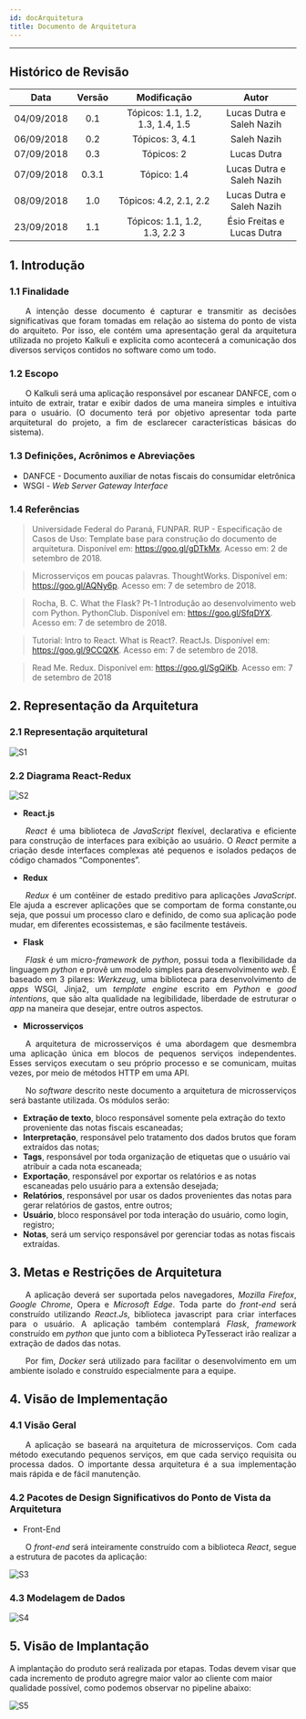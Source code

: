 ```yaml
---
id: docArquitetura    
title: Documento de Arquitetura
---
```


***

## Histórico de Revisão

|Data| Versão |Modificação|Autor|
|:---:|:---:|:---:|:--:|
| 04/09/2018 |   0.1  | Tópicos: 1.1, 1.2, 1.3, 1.4, 1.5| Lucas Dutra e Saleh Nazih |
| 06/09/2018 |   0.2  | Tópicos: 3, 4.1| Saleh Nazih |
| 07/09/2018 |   0.3  | Tópicos: 2| Lucas Dutra | 
| 07/09/2018 |   0.3.1  | Tópico: 1.4| Lucas Dutra e Saleh Nazih |
| 08/09/2018 |   1.0  | Tópicos: 4.2, 2.1, 2.2| Lucas Dutra e Saleh Nazih |
| 23/09/2018 |   1.1 | Tópicos: 1.1, 1.2, 1.3, 2.2 3| Ésio Freitas e Lucas Dutra |

## 1. Introdução

### 1.1 Finalidade

<p style="text-align:justify">&emsp;&emsp;A intenção desse documento é capturar e transmitir as decisões significativas que foram tomadas em relação ao sistema do ponto de vista do arquiteto. Por isso, ele contém uma apresentação geral da arquitetura utilizada no projeto Kalkuli e explicita como acontecerá a comunicação dos diversos serviços contidos no software como um todo.</p>

### 1.2 Escopo

<p style="text-align:justify">&emsp;&emsp;O Kalkuli será uma aplicação responsável por escanear DANFCE, com o intuito de extrair, tratar e exibir dados de uma maneira simples e intuitiva para o usuário. (O documento terá por objetivo apresentar toda parte arquitetural do projeto, a fim de esclarecer características básicas do sistema).</p>

### 1.3 Definições, Acrônimos e Abreviações

* DANFCE - Documento auxiliar de notas fiscais do consumidar eletrônica
* WSGI - <i>Web Server Gateway Interface</i>

### 1.4 Referências

>Universidade Federal do Paraná, FUNPAR. RUP - Especificação de Casos de Uso: Template base para construção do documento de arquitetura. Disponível em: <a href="https://goo.gl/gDTkMx"><https://goo.gl/gDTkMx></a>. Acesso em: 2 de setembro de 2018.

>Microsserviços em poucas palavras. ThoughtWorks. Disponível em: <a href="https://goo.gl/AQNy6p"><https://goo.gl/AQNy6p></a>. Acesso em: 7 de setembro de 2018.

>Rocha, B. C. What the Flask? Pt-1 Introdução ao desenvolvimento web com Python. PythonClub. Disponível em: <a href="https://goo.gl/SfqDYX"><https://goo.gl/SfqDYX></a>. Acesso em: 7 de setembro de 2018.

>Tutorial: Intro to React. What is React?. ReactJs. Disponível em: <a href="https://goo.gl/9CCQXK"><https://goo.gl/9CCQXK></a>. Acesso em: 7 de setembro de 2018.

>Read Me. Redux. Disponível em: <a hre="https://goo.gl/SgQiKb"><https://goo.gl/SgQiKb></a>. Acesso em: 7 de setembro de 2018 

## 2. Representação da Arquitetura

### 2.1 Representação arquitetural

![S1](assets/RepresentacaoArquitetural.png "Representação Arquitetural v 0.1")

### 2.2 Diagrama React-Redux

![S2](assets/ReactReduxDiagram.png "Diagrama React-Redux v 0.1")

* **React.js**      

<p style="text-align:justify">&emsp;&emsp;<i>React</i> é uma biblioteca de <i>JavaScript</i> flexível, declarativa e eficiente para construção de interfaces para exibição ao usuário. O <i>React</i> permite a criação desde interfaces complexas até pequenos e isolados pedaços de código chamados “Componentes”.</p> 

* **Redux**     

<p style="text-align:justify">&emsp;&emsp;<i>Redux</i> é um contêiner de estado preditivo para aplicações <i>JavaScript</i>. Ele ajuda a escrever aplicações que se comportam de forma constante,ou seja, que possui um processo claro e definido, de como sua aplicação pode mudar, em diferentes ecossistemas, e são facilmente testáveis.</p>

* **Flask**        

<p style="text-align:justify">&emsp;&emsp;<i>Flask</i> é um micro-<i>framework</i> de <i>python</i>, possui toda a flexibilidade da linguagem <i>python</i> e provê um modelo simples para desenvolvimento <i>web</i>. É baseado em 3 pilares: <i>Werkzeug</i>, uma biblioteca para desenvolvimento de <i>apps</i> WSGI, Jinja2, um <i>template engine</i> escrito em <i>Python</i> e <i>good intentions</i>, que são alta qualidade na legibilidade, liberdade de estruturar o <i>app</i> na maneira que desejar, entre outros aspectos.</p>

* **Microsserviços**   

<p style="text-align:justify">&emsp;&emsp;A arquitetura de microsserviços é uma abordagem que desmembra uma aplicação única em blocos de pequenos serviços independentes. Esses serviços executam o seu próprio processo e se comunicam, muitas vezes, por meio de métodos HTTP em uma API.</p>
<p style="text-align:justify">&emsp;&emsp;No <i>software</i> descrito neste documento a arquitetura de microsserviços será bastante utilizada. Os módulos serão:
<ul>
  <li><b>Extração de texto</b>, bloco responsável somente pela extração do texto proveniente das notas fiscais escaneadas;</li> 
  <li><b>Interpretação</b>, responsável pelo tratamento dos dados brutos que foram extraídos das notas; </li>
  <li><b>Tags</b>, responsável por toda organização de etiquetas que o usuário vai atribuir a cada nota escaneada; </li>
  <li><b>Exportação</b>, responsável por exportar os relatórios e as notas escaneadas pelo usuário para a extensão desejada;</li>
  <li><b>Relatórios</b>, responsável por usar os dados provenientes das notas para gerar relatórios de gastos, entre outros; </li>
  <li><b>Usuário</b>, bloco responsável por toda interação do usuário, como login, registro; </li>
  <li><b>Notas</b>,  será um serviço responsável por gerenciar todas as notas fiscais extraídas.</li>
</ul>
</p>


## 3. Metas e Restrições de Arquitetura

<p style="text-align:justify">&emsp;&emsp;A aplicação deverá ser suportada pelos navegadores, <i>Mozilla Firefox</i>, <i>Google Chrome</i>, Opera e <i>Microsoft Edge</i>. Toda parte do <i>front-end</i> será construído utilizando <i>React.Js</i>, biblioteca javascript para criar interfaces para o usuário. A aplicação também contemplará <i>Flask</i>, <i>framework</i> construído em <i>python</i> que junto com a biblioteca PyTesseract irão realizar a extração de dados das notas.</p>

<p style="text-align:justify">&emsp;&emsp;Por fim, <i>Docker</i> será utilizado para facilitar o desenvolvimento em um ambiente isolado e construído especialmente para a equipe.</p>

## 4. Visão de Implementação

### 4.1 Visão Geral

<p style="text-align:justify">&emsp;&emsp;A aplicação se baseará na arquitetura de microsserviços. Com cada método executando pequenos serviços, em que cada serviço requisita ou processa dados. O importante dessa arquitetura é a sua implementação mais rápida e de fácil manutenção.</p>

### 4.2 Pacotes de Design Significativos do Ponto de Vista da Arquitetura

* Front-End
<p style="text-align:justify">&emsp;&emsp;O <i>front-end</i> será inteiramente construído com a biblioteca <i>React</i>, segue a estrutura de pacotes da aplicação:</p>

![S3](assets/diagramaPacotes.png "Diagrama de Pacotes v 0.1")

### 4.3 Modelagem de Dados
![S4](assets/ModelagemDados.png "Modelagem de dados v 0.1")

## 5. Visão de Implantação

A implantação do produto será realizada por etapas. Todas devem visar que cada incremento de produto agregre maior valor ao cliente com maior qualidade possível, como podemos observar no pipeline abaixo: 

![S5](assets/Pipeline_Desenvolvimento.png "Pipeline de Desenvolvimento v 0.1")